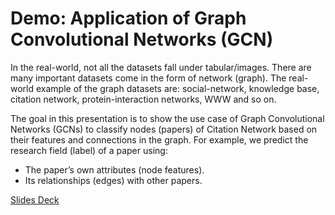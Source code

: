# Demo: Application of Graph Convolutional  Networks (GCN)

In the real-world, not all the datasets fall under tabular/images. There are many important datasets come in the form of network (graph). The real-world example of the graph datasets are: social-network, knowledge base, citation network, protein-interaction networks, WWW and so on.

The goal in this presentation is to show the use case of Graph Convolutional Networks (GCNs) to classify nodes (papers) of Citation Network based on their features and connections in the graph.
For example, we predict the research field (label) of a paper using:
- The paper’s own attributes (node features).
- Its relationships (edges) with other papers.


[Slides Deck](https://docs.google.com/presentation/d/1BZ_U0jKdwy_HmHGpk_DtfAxUIqsVLXzacwVPlwu_xpc/edit?usp=sharing)